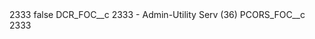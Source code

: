 <?xml version="1.0" encoding="UTF-8"?>
<CustomMetadata xmlns="http://soap.sforce.com/2006/04/metadata" xmlns:xsi="http://www.w3.org/2001/XMLSchema-instance" xmlns:xsd="http://www.w3.org/2001/XMLSchema">
    <label>2333</label>
    <protected>false</protected>
    <values>
        <field>DCR_FOC__c</field>
        <value xsi:type="xsd:string">2333 - Admin-Utility Serv (36)</value>
    </values>
    <values>
        <field>PCORS_FOC__c</field>
        <value xsi:type="xsd:string">2333</value>
    </values>
</CustomMetadata>
